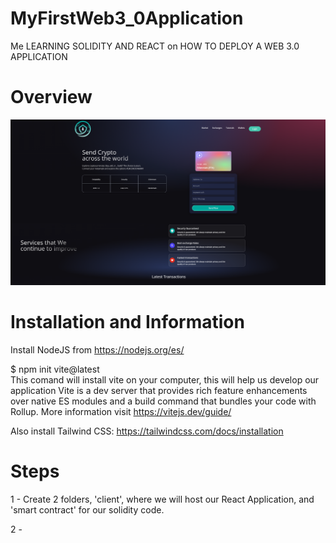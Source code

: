 # MyFirstWeb3_0Application
Me LEARNING SOLIDITY AND REACT on HOW TO DEPLOY A WEB 3.0 APPLICATION 

# Overview
![Overview](./client/images/Results/overView.png?raw=true "Navbar / Welcome")

# Installation and Information
Install NodeJS from https://nodejs.org/es/

$ npm init vite@latest    
This comand will install vite on your computer, this will help us develop our application
Vite is a dev server that provides rich feature enhancements over native ES modules and a 
build command that bundles your code with Rollup. 
More information visit https://vitejs.dev/guide/

Also install Tailwind CSS: https://tailwindcss.com/docs/installation

# Steps

1 - Create 2 folders, 'client', where we will host our React Application, and
'smart contract' for our solidity code.

2 - 